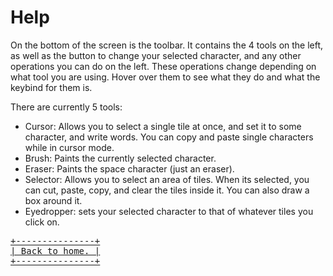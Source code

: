 # Help

On the bottom of the screen is the toolbar. It contains the 4 tools on the left, as well as the button to change your selected character, and any other operations you can do on the left. These operations change depending on what tool you are using. Hover over them to see what they do and what the keybind for them is.

There are currently 5 tools:

- Cursor: Allows you to select a single tile at once, and set it to some character, and write words. You can copy and paste single characters while in cursor mode.
- Brush: Paints the currently selected character.
- Eraser: Paints the space character (just an eraser).
- Selector: Allows you to select an area of tiles. When its selected, you can cut, paste, copy, and clear the tiles inside it. You can also draw a box around it.
- Eyedropper: sets your selected character to that of whatever tiles you click on.

<div class="flex">
<div class="flex-1" />
<a class="hover:scale-105 not-prose" href="/">
<pre class="not-prose">+---------------+
| Back to home. |
+---------------+</pre>
</a>
<div class="flex-1" />
</div>
